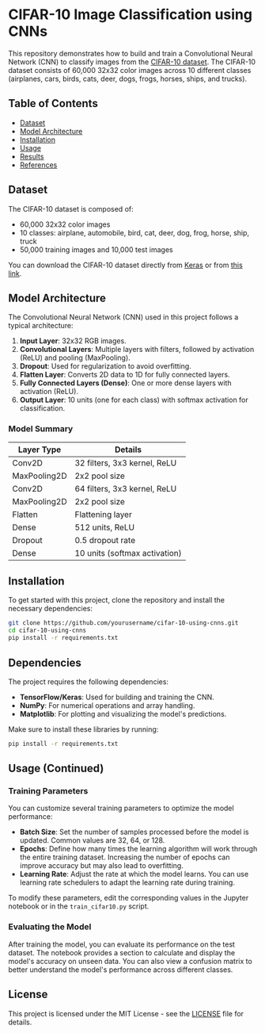 # CIFAR-10 Image Classification using CNNs

This repository demonstrates how to build and train a Convolutional Neural Network (CNN) to classify images from the [CIFAR-10 dataset](https://www.cs.toronto.edu/~kriz/cifar.html). The CIFAR-10 dataset consists of 60,000 32x32 color images across 10 different classes (airplanes, cars, birds, cats, deer, dogs, frogs, horses, ships, and trucks).

## Table of Contents

- [Dataset](#dataset)
- [Model Architecture](#model-architecture)
- [Installation](#installation)
- [Usage](#usage)
- [Results](#results)
- [References](#references)

## Dataset

The CIFAR-10 dataset is composed of:
- 60,000 32x32 color images
- 10 classes: airplane, automobile, bird, cat, deer, dog, frog, horse, ship, truck
- 50,000 training images and 10,000 test images

You can download the CIFAR-10 dataset directly from [Keras](https://keras.io/api/datasets/cifar10/) or from [this link](https://www.cs.toronto.edu/~kriz/cifar.html).

## Model Architecture

The Convolutional Neural Network (CNN) used in this project follows a typical architecture:

1. **Input Layer**: 32x32 RGB images.
2. **Convolutional Layers**: Multiple layers with filters, followed by activation (ReLU) and pooling (MaxPooling).
3. **Dropout**: Used for regularization to avoid overfitting.
4. **Flatten Layer**: Converts 2D data to 1D for fully connected layers.
5. **Fully Connected Layers (Dense)**: One or more dense layers with activation (ReLU).
6. **Output Layer**: 10 units (one for each class) with softmax activation for classification.

### Model Summary

| Layer Type       | Details                              |
|------------------|--------------------------------------|
| Conv2D           | 32 filters, 3x3 kernel, ReLU         |
| MaxPooling2D     | 2x2 pool size                        |
| Conv2D           | 64 filters, 3x3 kernel, ReLU         |
| MaxPooling2D     | 2x2 pool size                        |
| Flatten          | Flattening layer                     |
| Dense            | 512 units, ReLU                      |
| Dropout          | 0.5 dropout rate                     |
| Dense            | 10 units (softmax activation)        |

## Installation

To get started with this project, clone the repository and install the necessary dependencies:

```bash
git clone https://github.com/yourusername/cifar-10-using-cnns.git
cd cifar-10-using-cnns
pip install -r requirements.txt
```

## Dependencies

The project requires the following dependencies:

- **TensorFlow/Keras**: Used for building and training the CNN.
- **NumPy**: For numerical operations and array handling.
- **Matplotlib**: For plotting and visualizing the model's predictions.

Make sure to install these libraries by running:

```bash
pip install -r requirements.txt
```
## Usage (Continued)

### Training Parameters

You can customize several training parameters to optimize the model performance:

- **Batch Size**: Set the number of samples processed before the model is updated. Common values are 32, 64, or 128.
- **Epochs**: Define how many times the learning algorithm will work through the entire training dataset. Increasing the number of epochs can improve accuracy but may also lead to overfitting.
- **Learning Rate**: Adjust the rate at which the model learns. You can use learning rate schedulers to adapt the learning rate during training.

To modify these parameters, edit the corresponding values in the Jupyter notebook or in the `train_cifar10.py` script.

### Evaluating the Model

After training the model, you can evaluate its performance on the test dataset. The notebook provides a section to calculate and display the model's accuracy on unseen data. You can also view a confusion matrix to better understand the model's performance across different classes.

## License

This project is licensed under the MIT License - see the [LICENSE](LICENSE) file for details.
